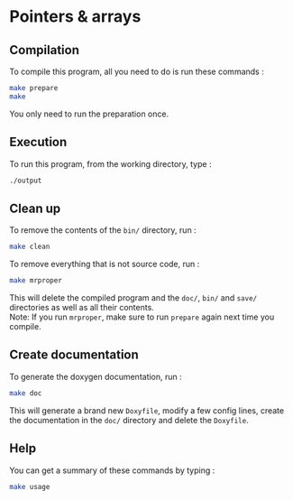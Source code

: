 # Pointers & arrays


## Compilation
To compile this program, all you need to do is run these commands :
```bash
make prepare
make
```
You only need to run the preparation once.


## Execution
To run this program, from the working directory, type :
```bash
./output
```

## Clean up
To remove the contents of the `bin/` directory, run :
```bash
make clean
```

To remove everything that is not source code, run :
```bash
make mrproper
```
This will delete the compiled program and the `doc/`, `bin/` and `save/` directories as well as all their contents. <br>
Note: If you run `mrproper`, make sure to run `prepare` again next time you compile.


## Create documentation
To generate the doxygen documentation, run :
```bash
make doc
```
This will generate a brand new `Doxyfile`, modify a few config lines, create the documentation in the `doc/` directory and delete the `Doxyfile`.


## Help
You can get a summary of these commands by typing : 
```bash
make usage
```